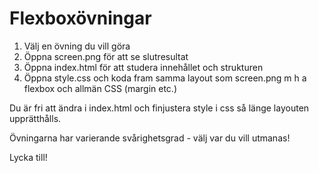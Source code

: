 # Flexboxövningar

1. Välj en övning du vill göra
2. Öppna screen.png för att se slutresultat
3. Öppna index.html för att studera innehållet och strukturen
4. Öppna style.css och koda fram samma layout som screen.png m h a flexbox och allmän CSS (margin etc.) 

Du är fri att ändra i index.html och finjustera style i css så länge layouten upprätthålls.

Övningarna har varierande svårighetsgrad - välj var du vill utmanas!

Lycka till!
